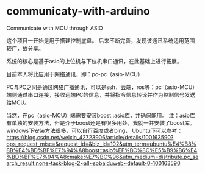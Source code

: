 # communicaty-with-arduino
Communicate with MCU through ASIO

这个项目一开始是用于搭建控制底盘。
后来不断完善，发现该通讯系统适用范围较广，故分享。

系统的核心是基于asio的上位机与下位机串口通讯，在此基础上进行拓展。

目前本人将此应用于网络通讯，即：pc-pc（asio-MCU）

PC与PC之间是通过网络广播通讯，可以是ssh，云端，ros等；pc（asio-MCU）端则通过串口连接，接收远端PC的信息，并将指令信息转译并作为控制信号发送给MCU。

当然，在pc（asio-MCU）端需要安装boost::asio库，并确保能用。
注：asio库有单独的安装方法，但是介于boost还是有很多用处，我就一并安装了boost库。
windows下安装方法很多，可以自行百度或者bing，
Ubuntu下可以参考：
https://blog.csdn.net/weixin_42723906/article/details/100163590?ops_request_misc=&request_id=&biz_id=102&utm_term=ubuntu%E4%B8%8B%E4%BD%BF%E7%94%A8boost::asio%EF%BC%8C%E5%B9%B6%E4%BD%BF%E7%94%A8cmake%E7%BC%96&utm_medium=distribute.pc_search_result.none-task-blog-2~all~sobaiduweb~default-0-100163590
